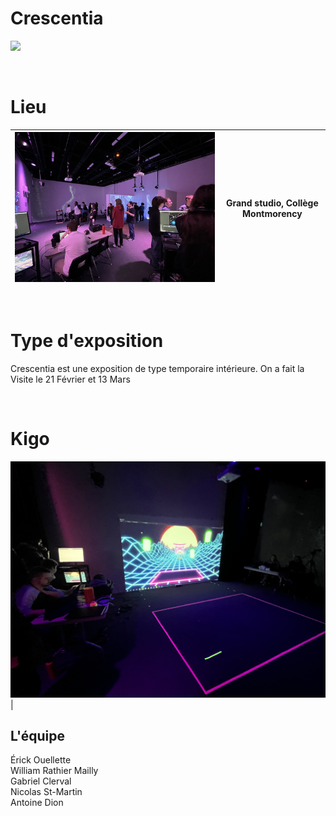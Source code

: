 
# Crescentia
[![](media/bannière_crescentia.PNG)](https://www.youtube.com/watch?v=nncfZgBY7xY)

<br>

# Lieu
| <img src="media/grand_studio_ensemble.JPG" width="800"> | Grand studio, Collège Montmorency |
|---------------------------------------------------------|-----------------------------------|

<br>

# Type d'exposition
Crescentia est une exposition de type temporaire intérieure. On a fait la Visite le 21 Février et 13 Mars 

<br>

# Kigo
<img src="media/kigo_vue_ensemble.JPG" width="800"> |

## L'équipe
Érick Ouellette <br>
William Rathier Mailly <br>
Gabriel Clerval <br>
Nicolas St-Martin <br>
Antoine Dion
